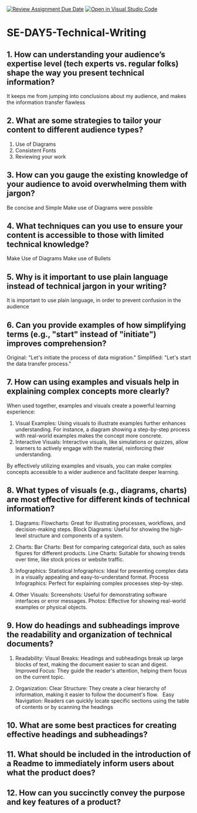 [![Review Assignment Due Date](https://classroom.github.com/assets/deadline-readme-button-22041afd0340ce965d47ae6ef1cefeee28c7c493a6346c4f15d667ab976d596c.svg)](https://classroom.github.com/a/zsAR-pyY)
[![Open in Visual Studio Code](https://classroom.github.com/assets/open-in-vscode-2e0aaae1b6195c2367325f4f02e2d04e9abb55f0b24a779b69b11b9e10269abc.svg)](https://classroom.github.com/online_ide?assignment_repo_id=17024426&assignment_repo_type=AssignmentRepo)
# SE-DAY5-Technical-Writing
## 1. How can understanding your audience’s expertise level (tech experts vs. regular folks) shape the way you present technical information?
It keeps me from jumping into conclusions about my audience, and makes the information transfer flawless

## 2. What are some strategies to tailor your content to different audience types?
1. Use of Diagrams
2. Consistent Fonts
3. Reviewing your work

## 3. How can you gauge the existing knowledge of your audience to avoid overwhelming them with jargon?
Be concise and Simple
Make use of Diagrams were possible

## 4. What techniques can you use to ensure your content is accessible to those with limited technical knowledge?
Make Use of Diagrams
Make use of Bullets

## 5. Why is it important to use plain language instead of technical jargon in your writing?
It is important to use plain language, in order to prevent confusion in the audience

## 6. Can you provide examples of how simplifying terms (e.g., "start" instead of "initiate") improves comprehension?
Original: "Let's initiate the process of data migration."
Simplified: "Let's start the data transfer process."

## 7. How can using examples and visuals help in explaining complex concepts more clearly?

When used together, examples and visuals create a powerful learning experience:

1. Visual Examples: Using visuals to illustrate examples further enhances understanding. For instance, a diagram showing a step-by-step process with real-world examples makes the concept more concrete.
2. Interactive Visuals: Interactive visuals, like simulations or quizzes, allow learners to actively engage with the material, reinforcing their understanding.

By effectively utilizing examples and visuals, you can make complex concepts accessible to a wider audience and facilitate deeper learning.

## 8. What types of visuals (e.g., diagrams, charts) are most effective for different kinds of technical information?
1. Diagrams:
Flowcharts: Great for illustrating processes, workflows, and decision-making steps.
Block Diagrams: Useful for showing the high-level structure and components of a system.

2. Charts:
Bar Charts: Best for comparing categorical data, such as sales figures for different products.
Line Charts: Suitable for showing trends over time, like stock prices or website traffic.

3. Infographics:
Statistical Infographics: Ideal for presenting complex data in a visually appealing and easy-to-understand format.
Process Infographics: Perfect for explaining complex processes step-by-step.

4. Other Visuals:
Screenshots: Useful for demonstrating software interfaces or error messages.
Photos: Effective for showing real-world examples or physical objects.

## 9. How do headings and subheadings improve the readability and organization of technical documents?
1. Readability:
Visual Breaks: Headings and subheadings break up large blocks of text, making the document easier to scan and digest.   
Improved Focus: They guide the reader's attention, helping them focus on the current topic.

2. Organization:
Clear Structure: They create a clear hierarchy of information, making it easier to follow the document's flow.   
Easy Navigation: Readers can quickly locate specific sections using the table of contents or by scanning the headings

## 10. What are some best practices for creating effective headings and subheadings?
## 11. What should be included in the introduction of a Readme to immediately inform users about what the product does?
## 12. How can you succinctly convey the purpose and key features of a product?
